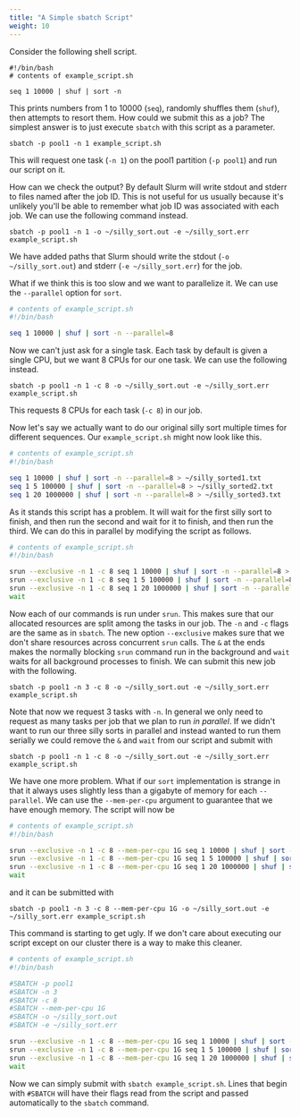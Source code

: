 ```yaml
---
title: "A Simple sbatch Script"
weight: 10
---
```

Consider the following shell script.

```Shell
#!/bin/bash
# contents of example_script.sh

seq 1 10000 | shuf | sort -n
```
This prints numbers from 1 to 10000 (`seq`), randomly shuffles them (`shuf`), then attempts to resort them.
How could we submit this as a job?
The simplest answer is to just execute `sbatch` with this script as a parameter.
```Shell
sbatch -p pool1 -n 1 example_script.sh
```
This will request one task (`-n 1`) on the pool1 partition (`-p pool1`) and run our script on it.

How can we check the output? By default Slurm will write stdout and stderr to files named after the job ID.
This is not useful for us usually because it's unlikely you'll be able to remember what job ID was associated with each job.
We can use the following command instead.
```Shell
sbatch -p pool1 -n 1 -o ~/silly_sort.out -e ~/silly_sort.err example_script.sh
```
We have added paths that Slurm should write the stdout (`-o ~/silly_sort.out`) and stderr (`-e ~/silly_sort.err`) for the job.

What if we think this is too slow and we want to parallelize it. We can use the `--parallel` option for `sort`.
```bash
# contents of example_script.sh
#!/bin/bash

seq 1 10000 | shuf | sort -n --parallel=8
```
Now we can't just ask for a single task.
Each task by default is given a single CPU, but we want 8 CPUs for our one task.
We can use the following instead.
```Shell
sbatch -p pool1 -n 1 -c 8 -o ~/silly_sort.out -e ~/silly_sort.err example_script.sh
```
This requests 8 CPUs for each task (`-c 8`) in our job.

Now let's say we actually want to do our original silly sort multiple times for different sequences.
Our `example_script.sh` might now look like this.
```bash
# contents of example_script.sh
#!/bin/bash

seq 1 10000 | shuf | sort -n --parallel=8 > ~/silly_sorted1.txt
seq 1 5 100000 | shuf | sort -n --parallel=8 > ~/silly_sorted2.txt
seq 1 20 1000000 | shuf | sort -n --parallel=8 > ~/silly_sorted3.txt
```
As it stands this script has a problem.
It will wait for the first silly sort to finish, and then run the second and wait for it to finish, and then run the third.
We can do this in parallel by modifying the script as follows.
```bash
# contents of example_script.sh
#!/bin/bash

srun --exclusive -n 1 -c 8 seq 1 10000 | shuf | sort -n --parallel=8 > ~/silly_sorted1.txt &
srun --exclusive -n 1 -c 8 seq 1 5 100000 | shuf | sort -n --parallel=8 > ~/silly_sorted2.txt &
srun --exclusive -n 1 -c 8 seq 1 20 1000000 | shuf | sort -n --parallel=8 > ~/silly_sorted3.txt &
wait
```
Now each of our commands is run under `srun`.
This makes sure that our allocated resources are split among the tasks in our job.
The `-n` and `-c` flags are the same as in `sbatch`.
The new option `--exclusive` makes sure that we don't share resources across concurrent `srun` calls.
The `&` at the ends makes the normally blocking `srun` command run in the background and `wait` waits for all background processes to finish.
We can submit this new job with the following.
```
sbatch -p pool1 -n 3 -c 8 -o ~/silly_sort.out -e ~/silly_sort.err example_script.sh
```
Note that now we request 3 tasks with `-n`.
In general we only need to request as many tasks per job that we plan to run *in parallel*.
If we didn't want to run our three silly sorts in parallel and instead wanted to run them serially we could remove the
`&` and `wait` from our script and submit with
```Shell
sbatch -p pool1 -n 1 -c 8 -o ~/silly_sort.out -e ~/silly_sort.err example_script.sh
```

We have one more problem. What if our `sort` implementation is strange in that it always uses slightly less than a gigabyte of memory for each `--parallel`. We can use the `--mem-per-cpu` argument to guarantee that we have enough memory.
The script will now be
```bash
# contents of example_script.sh
#!/bin/bash

srun --exclusive -n 1 -c 8 --mem-per-cpu 1G seq 1 10000 | shuf | sort -n --parallel=8 > ~/silly_sorted1.txt &
srun --exclusive -n 1 -c 8 --mem-per-cpu 1G seq 1 5 100000 | shuf | sort -n --parallel=8 > ~/silly_sorted2.txt &
srun --exclusive -n 1 -c 8 --mem-per-cpu 1G seq 1 20 1000000 | shuf | sort -n --parallel=8 > ~/silly_sorted3.txt &
wait
```
and it can be submitted with
```Shell
sbatch -p pool1 -n 3 -c 8 --mem-per-cpu 1G -o ~/silly_sort.out -e ~/silly_sort.err example_script.sh
```

This command is starting to get ugly.
If we don't care about executing our script except on our cluster there is a way to make this cleaner.
```bash
# contents of example_script.sh
#!/bin/bash

#SBATCH -p pool1
#SBATCH -n 3
#SBATCH -c 8
#SBATCH --mem-per-cpu 1G
#SBATCH -o ~/silly_sort.out
#SBATCH -e ~/silly_sort.err

srun --exclusive -n 1 -c 8 --mem-per-cpu 1G seq 1 10000 | shuf | sort -n --parallel=8 > ~/silly_sorted1.txt &
srun --exclusive -n 1 -c 8 --mem-per-cpu 1G seq 1 5 100000 | shuf | sort -n --parallel=8 > ~/silly_sorted2.txt &
srun --exclusive -n 1 -c 8 --mem-per-cpu 1G seq 1 20 1000000 | shuf | sort -n --parallel=8 > ~/silly_sorted3.txt &
wait
```
Now we can simply submit with `sbatch example_script.sh`.
Lines that begin with `#SBATCH` will have their flags read from the script and passed automatically to the `sbatch` command.

